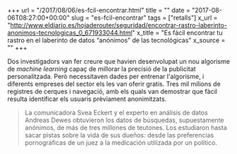 +++
url = "/2017/08/06/es-fcil-encontrar.html"
title = ""
date = "2017-08-06T08:27:00+00:00"
slug = "es-fcil-encontrar"
tags = ["retalls"]
x_url = "http://www.eldiario.es/hojaderouter/seguridad/encontrar-rastro-laberinto-anonimos-tecnologicas_0_671933044.html"
x_title = "Es fácil encontrar tu rastro en el laberinto de datos “anónimos” de las tecnológicas"
x_source = ""
+++


Dos investigadors van fer creure que havien desenvolupat un nou algorisme de *machine learning* capaç de millorar la precisió de la publicitat personalitzada. Però necessitaven dades per entrenar l'algorisme, i diferents empreses del sector els les van oferir gratis. Tres mil milions de registres de cerques i navegació, amb els quals van demostrar que fàcil resulta identificar els usuaris prèviament anonimitzats.

> La comunicadora Svea Eckert y el experto en análisis de datos Andreas Dewes obtuvieron los datos de búsquedas, supuestamente anónimos, de más de tres millones de teutones. Los estudiaron hasta sacar pistas sobre la vida de sus dueños: desde las preferencias pornográficas de un juez a la medicación utilizada por un político.

